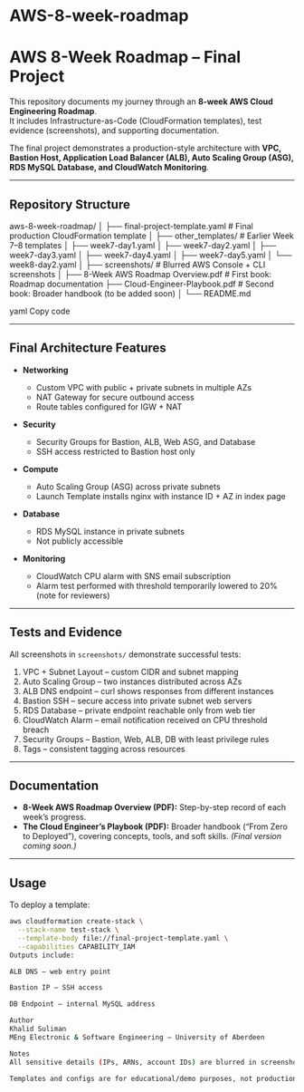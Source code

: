 # AWS-8-week-roadmap
# AWS 8-Week Roadmap – Final Project

This repository documents my journey through an **8-week AWS Cloud Engineering Roadmap**.  
It includes Infrastructure-as-Code (CloudFormation templates), test evidence (screenshots), and supporting documentation.

The final project demonstrates a production-style architecture with **VPC, Bastion Host, Application Load Balancer (ALB), Auto Scaling Group (ASG), RDS MySQL Database, and CloudWatch Monitoring**.

---

## Repository Structure

aws-8-week-roadmap/
│
├── final-project-template.yaml # Final production CloudFormation template
│
├── other_templates/ # Earlier Week 7–8 templates
│ ├── week7-day1.yaml
│ ├── week7-day2.yaml
│ ├── week7-day3.yaml
│ ├── week7-day4.yaml
│ ├── week7-day5.yaml
│ └── week8-day2.yaml
│
├── screenshots/ # Blurred AWS Console + CLI screenshots
│
├── 8-Week AWS Roadmap Overview.pdf # First book: Roadmap documentation
├── Cloud-Engineer-Playbook.pdf # Second book: Broader handbook (to be added soon)
│
└── README.md

yaml
Copy code

---

## Final Architecture Features

- **Networking**
  - Custom VPC with public + private subnets in multiple AZs
  - NAT Gateway for secure outbound access
  - Route tables configured for IGW + NAT

- **Security**
  - Security Groups for Bastion, ALB, Web ASG, and Database
  - SSH access restricted to Bastion host only

- **Compute**
  - Auto Scaling Group (ASG) across private subnets
  - Launch Template installs nginx with instance ID + AZ in index page

- **Database**
  - RDS MySQL instance in private subnets
  - Not publicly accessible

- **Monitoring**
  - CloudWatch CPU alarm with SNS email subscription
  - Alarm test performed with threshold temporarily lowered to 20% (note for reviewers)

---

## Tests and Evidence

All screenshots in `screenshots/` demonstrate successful tests:

1. VPC + Subnet Layout – custom CIDR and subnet mapping  
2. Auto Scaling Group – two instances distributed across AZs  
3. ALB DNS endpoint – curl shows responses from different instances  
4. Bastion SSH – secure access into private subnet web servers  
5. RDS Database – private endpoint reachable only from web tier  
6. CloudWatch Alarm – email notification received on CPU threshold breach  
7. Security Groups – Bastion, Web, ALB, DB with least privilege rules  
8. Tags – consistent tagging across resources  

---

## Documentation

- **8-Week AWS Roadmap Overview (PDF):** Step-by-step record of each week’s progress.  
- **The Cloud Engineer’s Playbook (PDF):** Broader handbook (“From Zero to Deployed”), covering concepts, tools, and soft skills. *(Final version coming soon.)*

---

## Usage

To deploy a template:

```bash
aws cloudformation create-stack \
  --stack-name test-stack \
  --template-body file://final-project-template.yaml \
  --capabilities CAPABILITY_IAM
Outputs include:

ALB DNS – web entry point

Bastion IP – SSH access

DB Endpoint – internal MySQL address

Author
Khalid Suliman
MEng Electronic & Software Engineering – University of Aberdeen

Notes
All sensitive details (IPs, ARNs, account IDs) are blurred in screenshots.

Templates and configs are for educational/demo purposes, not production.
